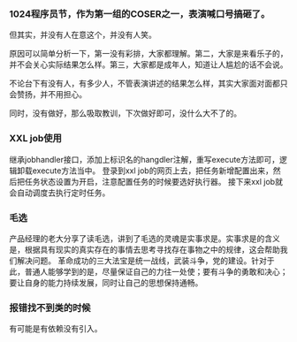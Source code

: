 ### 1024程序员节，作为第一组的COSER之一，表演喊口号搞砸了。
但其实，并没有人在意这个，并没有人笑。

原因可以简单分析一下，第一没有彩排，大家都理解。第二，大家是来看乐子的，并不会关心实际结果怎么样。第三，大家都是成年人，知道让人尴尬的话不会说。

不论台下有没有人，有多少人，不管表演讲述的结果怎么样，其实大家面对面都只会赞扬，并不用担心。

同时，没有做好，那么吸取教训，下次做好即可，没什么大不了的。


### XXL job使用
继承jobhandler接口，添加上标识名的hangdler注解，重写execute方法即可，逻辑卸载execute方法当中。
登录到xxl job的网页上去，把任务新增配置出来，然后把任务状态设置为开启，注意配置任务的时候要选好执行器。
接下来xxl job就会自动调度去执行定时任务。

### 毛选
产品经理的老大分享了读毛选，讲到了毛选的灵魂是实事求是。实事求是的含义是，根据具有现实的真实存在的事情去思考寻找存在事物之中的规律，这会帮助我们解决问题。
革命成功的三大法宝是统一战线，武装斗争，党的建设。针对于此，普通人能够学到的是，尽量保证自己的力往一处使；要有斗争的勇敢和决心；要让自身的能力持续发展，同时让自己的思想保持通畅。

### 报错找不到类的时候
有可能是有依赖没有引入。
